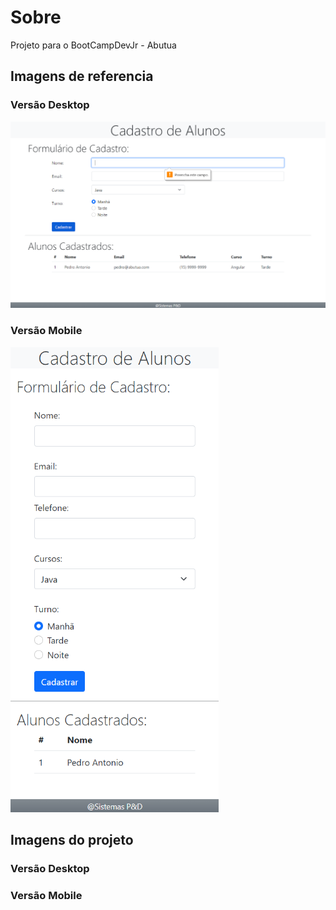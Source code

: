# Sobre
Projeto para o BootCampDevJr - Abutua
## Imagens de referencia
### Versão Desktop
![Imagem para referencia da versão desktop](/assets/referenciaDesktop.png "Imagem para referencia da versão desktop")

### Versão Mobile
![Imagem para referencia da versão mobile](/assets/referenciaMobile.png "Imagem para referencia da versão mobile")

## Imagens do projeto
### Versão Desktop

### Versão Mobile